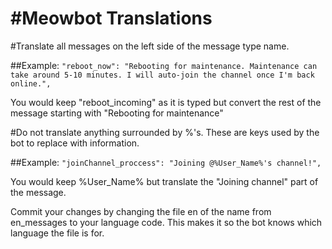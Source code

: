 #Meowbot Translations
===================

#Translate all messages on the left side of the message type name.

##Example:
`
"reboot_now": "Rebooting for maintenance. Maintenance can take around 5-10 minutes. I will auto-join the channel once I'm back online.",
`
	
You would keep "reboot_incoming" as it is typed but convert the rest of the message starting with "Rebooting for maintenance"

#Do not translate anything surrounded by %'s. These are keys used by the bot to replace with information.

##Example:
`
"joinChannel_proccess": "Joining @%User_Name%'s channel!",
`
  
You would keep %User_Name% but translate the "Joining channel" part of the message.

Commit your changes by changing the file en of the name from en_messages to your language code. This makes it so the bot knows which language the file is for.
